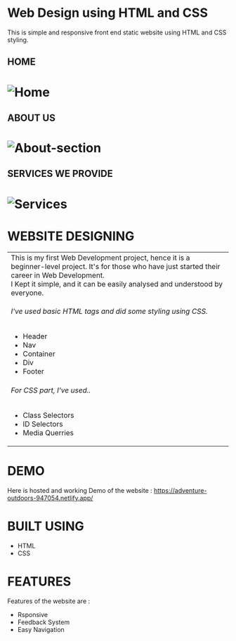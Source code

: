 # Web Design using HTML and CSS 
This is simple and responsive front end static website using HTML and CSS styling.

## HOME
# ![Home](https://user-images.githubusercontent.com/85121357/133370799-618373dc-0c20-4426-9e29-b4892c7927c5.png)

## ABOUT US
# ![About-section](https://user-images.githubusercontent.com/85121357/133371295-c62072d6-0eca-414e-b95b-a60d51cb224f.png)

## SERVICES WE PROVIDE
# ![Services](https://user-images.githubusercontent.com/85121357/133371792-66fe463b-d5ed-4aaa-b1eb-35519ceef2d9.png)

# WEBSITE DESIGNING
<table>
  <tr>
    <td>
      This is my first Web Development project, hence it is a beginner-level project. It's for those who have just started their career in Web Development. <br>
      I Kept it simple, and it can be easily analysed and understood by everyone.<br>
      <h6>I've used basic HTML tags and did some styling using CSS.</h6>
      <ul>
        <li>Header</li>
        <li>Nav</li>
        <li>Container</li>
        <li>Div</li>
        <li>Footer</li>
      </ul>
      <h6>For CSS part, I've used..</h6>
      <ul>
        <li>Class Selectors</li>
        <li>ID Selectors</li>
        <li>Media Querries</li>
        </ul>
    </td>
  </tr>
  </table>
  
  # DEMO 
  Here is hosted and working Demo of the website : https://adventure-outdoors-947054.netlify.app/
  
  # BUILT USING 
  - HTML
  - CSS

  # FEATURES
  Features of the website are :
  - Rsponsive
  - Feedback System
  - Easy Navigation
